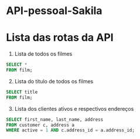 # API-pessoal-Sakila


# Lista das rotas da API

1. Lista de todos os filmes

```sql
SELECT * 
FROM film;
```

2. Lista do titulo de todos os filmes

```sql
SELECT title 
FROM film;
```
3. Lista dos clientes ativos e respectivos endereços

```sql
SELECT first_name, last_name, address
FROM customer c, address a
WHERE active = 1 AND c.address_id = a.address_id;
```